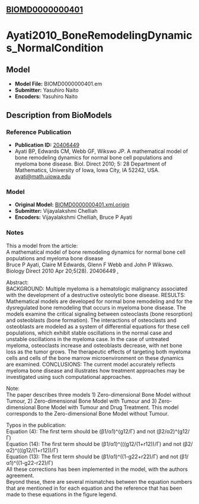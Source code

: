[BIOMD0000000401](http://www.ebi.ac.uk/biomodels-main/BIOMD0000000401)
----------------------------------------------------------------------
Ayati2010_BoneRemodelingDynamics_NormalCondition
======================================================================

Model
-----

* **Model File:** BIOMD0000000401.em
* **Submitter:** Yasuhiro Naito
* **Encoders:** Yasuhiro Naito

Description from BioModels
--------------------------

### Reference Publication

* **Publication ID:** [20406449](http://www.ncbi.nlm.nih.gov/pubmed/20406449)
* Ayati BP, Edwards CM, Webb GF, Wikswo JP. 
A mathematical model of bone remodeling dynamics for normal bone cell populations and myeloma bone disease. 
Biol. Direct 2010; 5: 28 
Department of Mathematics, University of Iowa, Iowa City, IA 52242, USA. ayati@math.uiowa.edu  

### Model

* **Original Model:** [BIOMD0000000401.xml.origin](http://www.ebi.ac.uk/biomodels/models-main/publ/BIOMD0000000401/BIOMD0000000401.xml.origin)
* **Submitter:** Vijayalakshmi Chelliah
* **Encoders:** Vijayalakshmi Chelliah, Bruce P Ayati

### Notes

This a model from the article:  
A mathematical model of bone remodeling dynamics for normal bone cell populations and myeloma bone disease  
Bruce P Ayati, Claire M Edwards, Glenn F Webb and John P Wikswo. Biology Direct 2010 Apr 20;5(28). 20406449 ,  

Abstract:  
BACKGROUND: Multiple myeloma is a hematologic malignancy associated with the development of a destructive osteolytic bone disease. RESULTS: Mathematical models are developed for normal bone remodeling and for the dysregulated bone remodeling that occurs in myeloma bone disease. The models examine the critical signaling between osteoclasts (bone resorption) and osteoblasts (bone formation). The interactions of osteoclasts and osteoblasts are modeled as a system of differential equations for these cell populations, which exhibit stable oscillations in the normal case and unstable oscillations in the myeloma case. In the case of untreated myeloma, osteoclasts increase and osteoblasts decrease, with net bone loss as the tumor grows. The therapeutic effects of targeting both myeloma cells and cells of the bone marrow microenvironment on these dynamics are examined. CONCLUSIONS: The current model accurately reflects myeloma bone disease and illustrates how treatment approaches may be investigated using such computational approaches.  

Note:  
The paper describes three models 1) Zero-dimensional Bone Model without Tumour, 2) Zero-dimensional Bone Model with Tumour and 3) Zero-dimensional Bone Model with Tumour and Drug Treatment. This model corresponds to the Zero-dimensional Bone Model without Tumour.  

Typos in the publication:  
Equation (4): The first term should be (β1/α1)^(g12/Γ) and not (β2/α2)^(g12/Γ)  
Equation (14): The first term should be (β1/α1)^(((g12/(1+r12))/Γ) and not (β2/α2)^(((g12/(1+r12))/Γ)  
Equation (13): The first term should be (β1/α1)^((1-g22+r22)/Γ) and not (β1/α1)^((1-g22-r22)/Γ)  
All these corrections has been implemented in the model, with the authors agreement.  
Beyond these, there are several mismatches between the equation numbers that are mentioned in for each equation and the reference that has been made to these equations in the figure legend.  